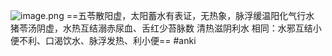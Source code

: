 ![image.png](https://picgo18719498306.oss-cn-guangzhou.aliyuncs.com/20250310131610847.png)
==五苓散阳虚，太阳蓄水有表证，无热象，脉浮缓温阳化气行水
猪苓汤阴虚，水热互结溺赤尿血、舌红少苔脉数 清热滋阴利水
相同：水邪互结小便不利、口渴饮水、脉浮发热、利小便== 
#anki